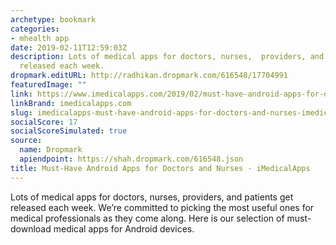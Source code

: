 ```yaml
---
archetype: bookmark
categories:
- mhealth app
date: 2019-02-11T12:59:03Z
description: Lots of medical apps for doctors, nurses,  providers, and patients get
  released each week.
dropmark.editURL: http://radhikan.dropmark.com/616548/17704991
featuredImage: ""
link: https://www.imedicalapps.com/2019/02/must-have-android-apps-for-doctors-and-nurses/
linkBrand: imedicalapps.com
slug: imedicalapps-must-have-android-apps-for-doctors-and-nurses-imedicalapps
socialScore: 17
socialScoreSimulated: true
source:
  name: Dropmark
  apiendpoint: https://shah.dropmark.com/616548.json
title: Must-Have Android Apps for Doctors and Nurses - iMedicalApps
---
```

Lots of medical apps for doctors, nurses,  providers, and patients get released each week. We’re committed to picking the most useful ones for medical professionals as they come along. Here is our selection of must-download medical apps for Android devices.

